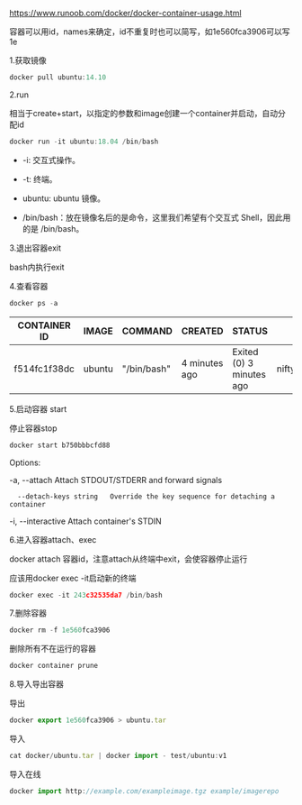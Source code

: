 https://www.runoob.com/docker/docker-container-usage.html



容器可以用id，names来确定，id不重复时也可以简写，如1e560fca3906可以写1e



1.获取镜像

```javascript
docker pull ubuntu:14.10
```



2.run

相当于create+start，以指定的参数和image创建一个container并启动，自动分配id

```javascript
docker run -it ubuntu:18.04 /bin/bash
```

- -i: 交互式操作。

- -t: 终端。

- ubuntu: ubuntu 镜像。

- /bin/bash：放在镜像名后的是命令，这里我们希望有个交互式 Shell，因此用的是 /bin/bash。



3.退出容器exit

bash内执行exit



4.查看容器

```javascript
docker ps -a
```

| CONTAINER ID | IMAGE | COMMAND | CREATED | STATUS | PORTS | NAMES |
| - | - | - | - | - | - | - |
| f514fc1f38dc | ubuntu | "/bin/bash" | 4 minutes ago | Exited (0) 3 minutes ago | nifty\_mahavira | 54592bd82124 |




5.启动容器 start 

停止容器stop

```javascript
docker start b750bbbcfd88 
```



Options:

  -a, --attach               Attach STDOUT/STDERR and forward signals

      --detach-keys string   Override the key sequence for detaching a container

  -i, --interactive          Attach container's STDIN



6.进入容器attach、exec

docker attach 容器id，注意attach从终端中exit，会使容器停止运行

应该用docker exec -it启动新的终端

```javascript
docker exec -it 243c32535da7 /bin/bash
```





7.删除容器

```javascript
docker rm -f 1e560fca3906
```

删除所有不在运行的容器

```javascript
docker container prune
```



8.导入导出容器

导出

```javascript
docker export 1e560fca3906 > ubuntu.tar
```

导入

```javascript
cat docker/ubuntu.tar | docker import - test/ubuntu:v1
```

导入在线

```javascript
docker import http://example.com/exampleimage.tgz example/imagerepo
```





